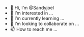 - 👋 Hi, I’m @Sandyjoel
- 👀 I’m interested in ...
- 🌱 I’m currently learning ...
- 💞️ I’m looking to collaborate on ...
- 📫 How to reach me ...

<!---
Sandyjoel/Sandyjoel is a ✨ special ✨ repository because its `README.md` (this file) appears on your GitHub profile.
You can click the Preview link to take a look at your changes.
--->
